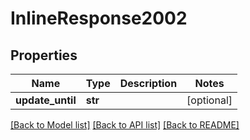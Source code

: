 # InlineResponse2002

## Properties
Name | Type | Description | Notes
------------ | ------------- | ------------- | -------------
**update_until** | **str** |  | [optional] 

[[Back to Model list]](../README.md#documentation-for-models) [[Back to API list]](../README.md#documentation-for-api-endpoints) [[Back to README]](../README.md)


